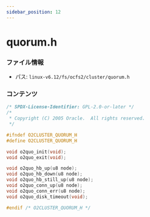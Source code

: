 ```yaml
---
sidebar_position: 12
---
```

# quorum.h

### ファイル情報

- パス: `linux-v6.12/fs/ocfs2/cluster/quorum.h`

### コンテンツ

```h
/* SPDX-License-Identifier: GPL-2.0-or-later */
/*
 * Copyright (C) 2005 Oracle.  All rights reserved.
 */

#ifndef O2CLUSTER_QUORUM_H
#define O2CLUSTER_QUORUM_H

void o2quo_init(void);
void o2quo_exit(void);

void o2quo_hb_up(u8 node);
void o2quo_hb_down(u8 node);
void o2quo_hb_still_up(u8 node);
void o2quo_conn_up(u8 node);
void o2quo_conn_err(u8 node);
void o2quo_disk_timeout(void);

#endif /* O2CLUSTER_QUORUM_H */

```
